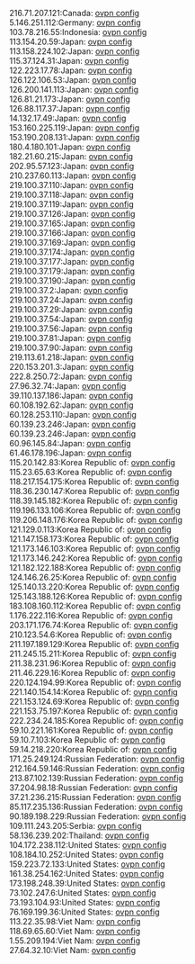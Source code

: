 216.71.207.121:Canada: [ovpn config](vpn/216_71_207_121.ovpn)  
5.146.251.112:Germany: [ovpn config](vpn/5_146_251_112.ovpn)  
103.78.216.55:Indonesia: [ovpn config](vpn/103_78_216_55.ovpn)  
113.154.20.59:Japan: [ovpn config](vpn/113_154_20_59.ovpn)  
113.158.224.102:Japan: [ovpn config](vpn/113_158_224_102.ovpn)  
115.37.124.31:Japan: [ovpn config](vpn/115_37_124_31.ovpn)  
122.223.17.78:Japan: [ovpn config](vpn/122_223_17_78.ovpn)  
126.122.106.53:Japan: [ovpn config](vpn/126_122_106_53.ovpn)  
126.200.141.113:Japan: [ovpn config](vpn/126_200_141_113.ovpn)  
126.81.21.173:Japan: [ovpn config](vpn/126_81_21_173.ovpn)  
126.88.117.37:Japan: [ovpn config](vpn/126_88_117_37.ovpn)  
14.132.17.49:Japan: [ovpn config](vpn/14_132_17_49.ovpn)  
153.160.225.119:Japan: [ovpn config](vpn/153_160_225_119.ovpn)  
153.190.208.131:Japan: [ovpn config](vpn/153_190_208_131.ovpn)  
180.4.180.101:Japan: [ovpn config](vpn/180_4_180_101.ovpn)  
182.21.60.215:Japan: [ovpn config](vpn/182_21_60_215.ovpn)  
202.95.57.123:Japan: [ovpn config](vpn/202_95_57_123.ovpn)  
210.237.60.113:Japan: [ovpn config](vpn/210_237_60_113.ovpn)  
219.100.37.110:Japan: [ovpn config](vpn/219_100_37_110.ovpn)  
219.100.37.118:Japan: [ovpn config](vpn/219_100_37_118.ovpn)  
219.100.37.119:Japan: [ovpn config](vpn/219_100_37_119.ovpn)  
219.100.37.126:Japan: [ovpn config](vpn/219_100_37_126.ovpn)  
219.100.37.165:Japan: [ovpn config](vpn/219_100_37_165.ovpn)  
219.100.37.166:Japan: [ovpn config](vpn/219_100_37_166.ovpn)  
219.100.37.169:Japan: [ovpn config](vpn/219_100_37_169.ovpn)  
219.100.37.174:Japan: [ovpn config](vpn/219_100_37_174.ovpn)  
219.100.37.177:Japan: [ovpn config](vpn/219_100_37_177.ovpn)  
219.100.37.179:Japan: [ovpn config](vpn/219_100_37_179.ovpn)  
219.100.37.190:Japan: [ovpn config](vpn/219_100_37_190.ovpn)  
219.100.37.2:Japan: [ovpn config](vpn/219_100_37_2.ovpn)  
219.100.37.24:Japan: [ovpn config](vpn/219_100_37_24.ovpn)  
219.100.37.29:Japan: [ovpn config](vpn/219_100_37_29.ovpn)  
219.100.37.54:Japan: [ovpn config](vpn/219_100_37_54.ovpn)  
219.100.37.56:Japan: [ovpn config](vpn/219_100_37_56.ovpn)  
219.100.37.81:Japan: [ovpn config](vpn/219_100_37_81.ovpn)  
219.100.37.90:Japan: [ovpn config](vpn/219_100_37_90.ovpn)  
219.113.61.218:Japan: [ovpn config](vpn/219_113_61_218.ovpn)  
220.153.201.3:Japan: [ovpn config](vpn/220_153_201_3.ovpn)  
222.8.250.72:Japan: [ovpn config](vpn/222_8_250_72.ovpn)  
27.96.32.74:Japan: [ovpn config](vpn/27_96_32_74.ovpn)  
39.110.137.186:Japan: [ovpn config](vpn/39_110_137_186.ovpn)  
60.108.192.62:Japan: [ovpn config](vpn/60_108_192_62.ovpn)  
60.128.253.110:Japan: [ovpn config](vpn/60_128_253_110.ovpn)  
60.139.23.246:Japan: [ovpn config](vpn/60_139_23_246.ovpn)  
60.139.23.246:Japan: [ovpn config](vpn/60_139_23_246.ovpn)  
60.96.145.84:Japan: [ovpn config](vpn/60_96_145_84.ovpn)  
61.46.178.196:Japan: [ovpn config](vpn/61_46_178_196.ovpn)  
115.20.142.83:Korea Republic of: [ovpn config](vpn/115_20_142_83.ovpn)  
115.23.65.63:Korea Republic of: [ovpn config](vpn/115_23_65_63.ovpn)  
118.217.154.175:Korea Republic of: [ovpn config](vpn/118_217_154_175.ovpn)  
118.36.230.147:Korea Republic of: [ovpn config](vpn/118_36_230_147.ovpn)  
118.39.145.182:Korea Republic of: [ovpn config](vpn/118_39_145_182.ovpn)  
119.196.133.106:Korea Republic of: [ovpn config](vpn/119_196_133_106.ovpn)  
119.206.148.176:Korea Republic of: [ovpn config](vpn/119_206_148_176.ovpn)  
121.129.0.113:Korea Republic of: [ovpn config](vpn/121_129_0_113.ovpn)  
121.147.158.173:Korea Republic of: [ovpn config](vpn/121_147_158_173.ovpn)  
121.173.146.103:Korea Republic of: [ovpn config](vpn/121_173_146_103.ovpn)  
121.173.146.242:Korea Republic of: [ovpn config](vpn/121_173_146_242.ovpn)  
121.182.122.188:Korea Republic of: [ovpn config](vpn/121_182_122_188.ovpn)  
124.146.26.25:Korea Republic of: [ovpn config](vpn/124_146_26_25.ovpn)  
125.140.13.220:Korea Republic of: [ovpn config](vpn/125_140_13_220.ovpn)  
125.143.188.126:Korea Republic of: [ovpn config](vpn/125_143_188_126.ovpn)  
183.108.160.112:Korea Republic of: [ovpn config](vpn/183_108_160_112.ovpn)  
1.176.222.116:Korea Republic of: [ovpn config](vpn/1_176_222_116.ovpn)  
203.171.176.74:Korea Republic of: [ovpn config](vpn/203_171_176_74.ovpn)  
210.123.54.6:Korea Republic of: [ovpn config](vpn/210_123_54_6.ovpn)  
211.197.189.129:Korea Republic of: [ovpn config](vpn/211_197_189_129.ovpn)  
211.245.15.211:Korea Republic of: [ovpn config](vpn/211_245_15_211.ovpn)  
211.38.231.96:Korea Republic of: [ovpn config](vpn/211_38_231_96.ovpn)  
211.46.229.16:Korea Republic of: [ovpn config](vpn/211_46_229_16.ovpn)  
220.124.194.99:Korea Republic of: [ovpn config](vpn/220_124_194_99.ovpn)  
221.140.154.14:Korea Republic of: [ovpn config](vpn/221_140_154_14.ovpn)  
221.153.124.69:Korea Republic of: [ovpn config](vpn/221_153_124_69.ovpn)  
221.153.75.197:Korea Republic of: [ovpn config](vpn/221_153_75_197.ovpn)  
222.234.24.185:Korea Republic of: [ovpn config](vpn/222_234_24_185.ovpn)  
59.10.221.161:Korea Republic of: [ovpn config](vpn/59_10_221_161.ovpn)  
59.10.7.103:Korea Republic of: [ovpn config](vpn/59_10_7_103.ovpn)  
59.14.218.220:Korea Republic of: [ovpn config](vpn/59_14_218_220.ovpn)  
171.25.249.124:Russian Federation: [ovpn config](vpn/171_25_249_124.ovpn)  
212.164.59.146:Russian Federation: [ovpn config](vpn/212_164_59_146.ovpn)  
213.87.102.139:Russian Federation: [ovpn config](vpn/213_87_102_139.ovpn)  
37.204.98.18:Russian Federation: [ovpn config](vpn/37_204_98_18.ovpn)  
37.21.236.215:Russian Federation: [ovpn config](vpn/37_21_236_215.ovpn)  
85.117.235.136:Russian Federation: [ovpn config](vpn/85_117_235_136.ovpn)  
90.189.198.229:Russian Federation: [ovpn config](vpn/90_189_198_229.ovpn)  
109.111.243.205:Serbia: [ovpn config](vpn/109_111_243_205.ovpn)  
58.136.239.202:Thailand: [ovpn config](vpn/58_136_239_202.ovpn)  
104.172.238.112:United States: [ovpn config](vpn/104_172_238_112.ovpn)  
108.184.10.252:United States: [ovpn config](vpn/108_184_10_252.ovpn)  
159.223.72.133:United States: [ovpn config](vpn/159_223_72_133.ovpn)  
161.38.254.162:United States: [ovpn config](vpn/161_38_254_162.ovpn)  
173.198.248.39:United States: [ovpn config](vpn/173_198_248_39.ovpn)  
73.102.247.6:United States: [ovpn config](vpn/73_102_247_6.ovpn)  
73.193.104.93:United States: [ovpn config](vpn/73_193_104_93.ovpn)  
76.169.199.36:United States: [ovpn config](vpn/76_169_199_36.ovpn)  
113.22.35.98:Viet Nam: [ovpn config](vpn/113_22_35_98.ovpn)  
118.69.65.60:Viet Nam: [ovpn config](vpn/118_69_65_60.ovpn)  
1.55.209.194:Viet Nam: [ovpn config](vpn/1_55_209_194.ovpn)  
27.64.32.10:Viet Nam: [ovpn config](vpn/27_64_32_10.ovpn)  
